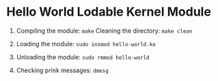 # Hello World Lodable Kernel Module

1. Compiling the module:
`make`
Cleaning the directory: `make clean`

2. Loading the module:
`sudo insmod hello-world.ko`

3. Unloading the module:
`sudo rmmod hello-world`

4. Checking prink messages:
`dmesg`